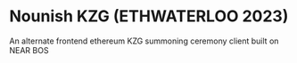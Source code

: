 # Nounish KZG (ETHWATERLOO 2023)
An alternate frontend ethereum KZG summoning ceremony client built on NEAR BOS
